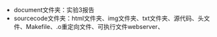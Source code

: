 - document文件夹：实验3报告
- sourcecode文件夹：html文件夹、img文件夹、txt文件夹、源代码、头文件、Makefile、.o重定向文件、可执行文件webserver、


